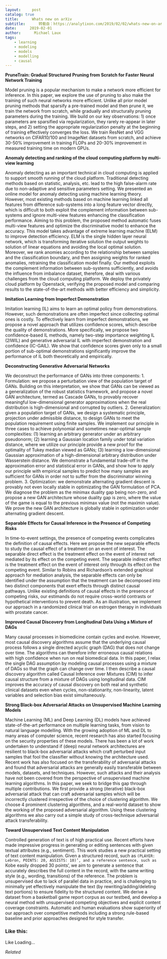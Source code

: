 ```yaml
---
layout:     post
catalog: true
title:      Whats new on arXiv
subtitle:      转载自：https://analytixon.com/2019/02/02/whats-new-on-arxiv-882/
date:      2019-02-01
author:      Michael Laux
tags:
    - learning
    - modeling
    - models
    - modelling
    - causal
---
```


**PruneTrain: Gradual Structured Pruning from Scratch for Faster Neural Network Training**

Model pruning is a popular mechanism to make a network more efficient for inference. In this paper, we explore the use of pruning to also make the training of such neural networks more efficient. Unlike all prior model pruning methods that sparsify a pre-trained model and then prune it, we train the network from scratch, while gradually and structurally pruning parameters during the training. We build on our key observations: 1) once parameters are sparsified via regularization, they rarely re-appear in later steps, and 2) setting the appropriate regularization penalty at the beginning of training effectively converges the loss. We train ResNet and VGG networks on CIFAR10/100 and ImageNet datasets from scratch, and achieve 30-50% improvement in training FLOPs and 20-30% improvement in measured training time on modern GPUs.

**Anomaly detecting and ranking of the cloud computing platform by multi-view learning**

Anomaly detecting as an important technical in cloud computing is applied to support smooth running of the cloud platform. Traditional detecting methods based on statistic, analysis, etc. lead to the high false-alarm rate due to non-adaptive and sensitive parameters setting. We presented an online model for anomaly detecting using machine learning theory. However, most existing methods based on machine learning linked all features from difference sub-systems into a long feature vector directly, which is difficult to both exploit the complement information between sub-systems and ignore multi-view features enhancing the classification performance. Aiming to this problem, the proposed method automatic fuses multi-view features and optimize the discriminative model to enhance the accuracy. This model takes advantage of extreme learning machine (ELM) to improve detection efficiency. ELM is the single hidden layer neural network, which is transforming iterative solution the output weights to solution of linear equations and avoiding the local optimal solution. Moreover, we rank anomies according to the relationship between samples and the classification boundary, and then assigning weights for ranked anomalies, retraining the classification model finally. Our method exploits the complement information between sub-systems sufficiently, and avoids the influence from imbalance dataset, therefore, deal with various challenges from the cloud computing platform. We deploy the privately cloud platform by Openstack, verifying the proposed model and comparing results to the state-of-the-art methods with better efficiency and simplicity.

**Imitation Learning from Imperfect Demonstration**

Imitation learning (IL) aims to learn an optimal policy from demonstrations. However, such demonstrations are often imperfect since collecting optimal ones is costly. To effectively learn from imperfect demonstrations, we propose a novel approach that utilizes confidence scores, which describe the quality of demonstrations. More specifically, we propose two confidence-based IL methods, namely two-step importance weighting IL (2IWIL) and generative adversarial IL with imperfect demonstration and confidence (IC-GAIL). We show that confidence scores given only to a small portion of sub-optimal demonstrations significantly improve the performance of IL both theoretically and empirically.

**Deconstructing Generative Adversarial Networks**

We deconstruct the performance of GANs into three components: 1. Formulation: we propose a perturbation view of the population target of GANs. Building on this interpretation, we show that GANs can be viewed as a generalization of the robust statistics framework, and propose a novel GAN architecture, termed as Cascade GANs, to provably recover meaningful low-dimensional generator approximations when the real distribution is high-dimensional and corrupted by outliers. 2. Generalization: given a population target of GANs, we design a systematic principle, projection under admissible distance, to design GANs to meet the population requirement using finite samples. We implement our principle in three cases to achieve polynomial and sometimes near-optimal sample complexities: (1) learning an arbitrary generator under an arbitrary pseudonorm; (2) learning a Gaussian location family under total variation distance, where we utilize our principle provide a new proof for the optimality of Tukey median viewed as GANs; (3) learning a low-dimensional Gaussian approximation of a high-dimensional arbitrary distribution under Wasserstein distance. We demonstrate a fundamental trade-off in the approximation error and statistical error in GANs, and show how to apply our principle with empirical samples to predict how many samples are sufficient for GANs in order not to suffer from the discriminator winning problem. 3. Optimization: we demonstrate alternating gradient descent is provably not even locally stable in optimizating the GAN formulation of PCA. We diagnose the problem as the minimax duality gap being non-zero, and propose a new GAN architecture whose duality gap is zero, where the value of the game is equal to the previous minimax value (not the maximin value). We prove the new GAN architecture is globally stable in optimization under alternating gradient descent.

**Separable Effects for Causal Inference in the Presence of Competing Risks**

In time-to-event settings, the presence of competing events complicates the definition of causal effects. Here we propose the new separable effects to study the causal effect of a treatment on an event of interest. The separable direct effect is the treatment effect on the event of interest not mediated by its effect on the competing event. The separable indirect effect is the treatment effect on the event of interest only through its effect on the competing event. Similar to Robins and Richardson’s extended graphical approach for mediation analysis, the separable effects can only be identified under the assumption that the treatment can be decomposed into two distinct components that exert effects through distinct causal pathways. Unlike existing definitions of causal effects in the presence of competing risks, our estimands do not require cross-world contrasts or hypothetical interventions to prevent death. As an illustration, we implement our approach in a randomized clinical trial on estrogen therapy in individuals with prostate cancer.

**Improved Causal Discovery from Longitudinal Data Using a Mixture of DAGs**

Many causal processes in biomedicine contain cycles and evolve. However, most causal discovery algorithms assume that the underlying causal process follows a single directed acyclic graph (DAG) that does not change over time. The algorithms can therefore infer erroneous causal relations with high confidence when run on real biomedical data. In this paper, I relax the single DAG assumption by modeling causal processes using a mixture of DAGs so that the graph can change over time. I then describe a causal discovery algorithm called Causal Inference over Mixtures (CIM) to infer causal structure from a mixture of DAGs using longitudinal data. CIM improves the accuracy of causal discovery on both real and synthetic clinical datasets even when cycles, non-stationarity, non-linearity, latent variables and selection bias exist simultaneously.

**Strong Black-box Adversarial Attacks on Unsupervised Machine Learning Models**

Machine Learning (ML) and Deep Learning (DL) models have achieved state-of-the-art performance on multiple learning tasks, from vision to natural language modelling. With the growing adoption of ML and DL to many areas of computer science, recent research has also started focusing on the security properties of these models. There has been a lot of work undertaken to understand if (deep) neural network architectures are resilient to black-box adversarial attacks which craft perturbed input samples that fool the classifier without knowing the architecture used. Recent work has also focused on the transferability of adversarial attacks and found that adversarial attacks are generally easily transferable between models, datasets, and techniques. However, such attacks and their analysis have not been covered from the perspective of unsupervised machine learning algorithms. In this paper, we seek to bridge this gap through multiple contributions. We first provide a strong (iterative) black-box adversarial attack that can craft adversarial samples which will be incorrectly clustered irrespective of the choice of clustering algorithm. We choose 4 prominent clustering algorithms, and a real-world dataset to show the working of the proposed adversarial algorithm. Using these clustering algorithms we also carry out a simple study of cross-technique adversarial attack transferability.

**Toward Unsupervised Text Content Manipulation**

Controlled generation of text is of high practical use. Recent efforts have made impressive progress in generating or editing sentences with given textual attributes (e.g., sentiment). This work studies a new practical setting of text content manipulation. Given a structured record, such as `(PLAYER: Lebron, POINTS: 20, ASSISTS: 10)’, and a reference sentence, such as `Kobe easily dropped 30 points’, we aim to generate a sentence that accurately describes the full content in the record, with the same writing style (e.g., wording, transitions) of the reference. The problem is unsupervised due to lack of parallel data in practice, and is challenging to minimally yet effectively manipulate the text (by rewriting/adding/deleting text portions) to ensure fidelity to the structured content. We derive a dataset from a basketball game report corpus as our testbed, and develop a neural method with unsupervised competing objectives and explicit content coverage constraints. Automatic and human evaluations show superiority of our approach over competitive methods including a strong rule-based baseline and prior approaches designed for style transfer.





### Like this:

Like Loading...


*Related*

